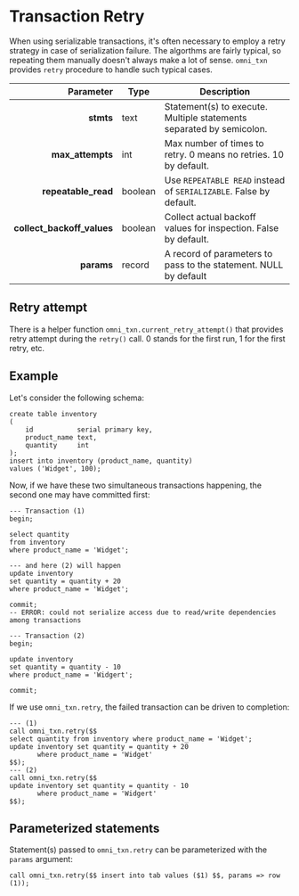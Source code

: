 # Transaction Retry

When using serializable transactions, it's often necessary to employ a retry strategy in case of serialization failure.
The algorthms
are fairly typical, so repeating them manually doesn't always make a lot of sense. `omni_txn` provides `retry` procedure
to handle such typical cases.

|                  Parameter | Type    | Description                                                          |
|---------------------------:|---------|----------------------------------------------------------------------|
|                  **stmts** | text    | Statement(s) to execute. Multiple statements separated by semicolon. |
|           **max_attempts** | int     | Max number of times to retry. 0 means no retries. 10 by default.     |
|        **repeatable_read** | boolean | Use `REPEATABLE READ` instead of `SERIALIZABLE`. False by default.   |
| **collect_backoff_values** | boolean | Collect actual backoff values for inspection. False by default.      |
|                 **params** | record  | A record of parameters to pass to the statement. NULL by default     |

## Retry attempt

There is a helper function `omni_txn.current_retry_attempt()` that provides retry attempt during the `retry()` call. 0
stands
for the first run, 1 for the first retry, etc.

## Example

Let's consider the following schema:

```postgresql
create table inventory
(
    id           serial primary key,
    product_name text,
    quantity     int
);
insert into inventory (product_name, quantity)
values ('Widget', 100);
```

Now, if we have these two simultaneous transactions happening, the second one may have committed first:

```postgresql
--- Transaction (1)
begin;

select quantity
from inventory
where product_name = 'Widget';

--- and here (2) will happen
update inventory
set quantity = quantity + 20
where product_name = 'Widget';

commit;
-- ERROR: could not serialize access due to read/write dependencies among transactions

--- Transaction (2)
begin;

update inventory
set quantity = quantity - 10
where product_name = 'Widgert';

commit;
```

If we use `omni_txn.retry`, the failed transaction can be driven to completion:

```postgresql
--- (1)
call omni_txn.retry($$
select quantity from inventory where product_name = 'Widget';
update inventory set quantity = quantity + 20
       where product_name = 'Widget'
$$);
--- (2)
call omni_txn.retry($$
update inventory set quantity = quantity - 10
       where product_name = 'Widgert'
$$);
```

## Parameterized statements

Statement(s) passed to `omni_txn.retry` can be parameterized with the `params` argument:

```postgresql
call omni_txn.retry($$ insert into tab values ($1) $$, params => row (1));
```
